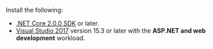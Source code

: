 Install the following:

* [.NET Core 2.0.0 SDK](https://dot.net/core) or later.
* [Visual Studio 2017](https://www.visualstudio.com/downloads/) version 15.3 or later with the **ASP.NET and web development** workload.

